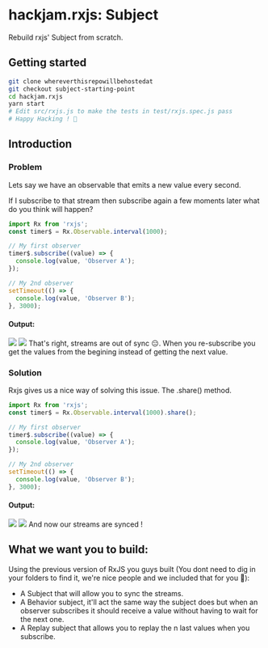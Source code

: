 # hackjam.rxjs: Subject
Rebuild rxjs' Subject from scratch.

## Getting started
```bash
git clone whereverthisrepowillbehostedat
git checkout subject-starting-point
cd hackjam.rxjs
yarn start
# Edit src/rxjs.js to make the tests in test/rxjs.spec.js pass
# Happy Hacking ! 🎉
```

##  Introduction
### Problem
Lets say we have an observable that emits a new value every second.

If I subscribe to that stream then subscribe again a few moments later what do you think will happen?
```JavaScript
import Rx from 'rxjs';
const timer$ = Rx.Observable.interval(1000);

// My first observer
timer$.subscribe((value) => {
  console.log(value, 'Observer A');
});

// My 2nd observer
setTimeout(() => {
  console.log(value, 'Observer B');
}, 3000);
```
#### Output:
![](https://i.imgur.com/pK59iKM.gif)
![](http://i.imgur.com/3nc1QDL.png)
That's right, streams are out of sync 😑. When you re-subscribe you get the values from the begining instead of getting the next value.

### Solution
Rxjs gives us a nice way of solving this issue. The .share() method.

```JavaScript
import Rx from 'rxjs';
const timer$ = Rx.Observable.interval(1000).share();

// My first observer
timer$.subscribe((value) => {
  console.log(value, 'Observer A');
});

// My 2nd observer
setTimeout(() => {
  console.log(value, 'Observer B');
}, 3000);
```
#### Output: 
![](https://i.imgur.com/rJj6J6Z.gif)
![](http://i.imgur.com/VTLmQJQ.png)
And now our streams are synced !

## What we want you to build:
Using the previous version of RxJS you guys built (You dont need to dig in your folders to find it, we're nice people and we included that for you 🙌):
- A Subject that will allow you to sync the streams.
- A Behavior subject, it'll act the same way the subject does but when an observer subscribes it should receive a value without having to wait for the next one.
- A Replay subject that allows you to replay the n last values when you subscribe.
